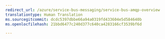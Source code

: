 ```yaml
---
redirect_url: /azure/service-bus-messaging/service-bus-amqp-overview
translationtype: Human Translation
ms.sourcegitcommit: dcdc5397dbbe66a94a0319fd433604e5d584640b
ms.openlocfilehash: 21bbd6477c240d377c640ca4283166cf3539bf6d

---
```



<!--HONumber=Jan17_HO3-->


